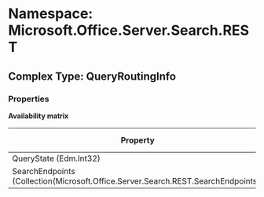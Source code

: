 # Namespace: Microsoft.Office.Server.Search.REST

## Complex Type: QueryRoutingInfo

### Properties

**Availability matrix**

Property | SPO | SP 2019 | SP 2016 | SP 2013
----------|:---:|:-------:|:-------:|:-------
QueryState (Edm.Int32) | ✅ | ✅ | ❌ | ❌
SearchEndpoints (Collection(Microsoft.Office.Server.Search.REST.SearchEndpoints)) | ✅ | ✅ | ❌ | ❌
